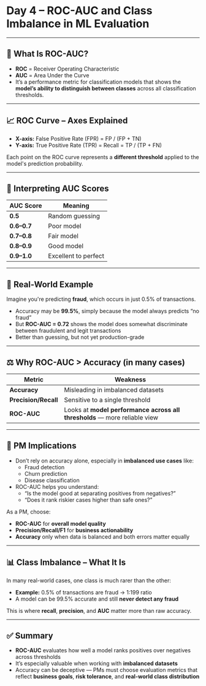 # Day 4 – ROC-AUC and Class Imbalance in ML Evaluation

---

## 🎯 What Is ROC-AUC?

- **ROC** = Receiver Operating Characteristic
- **AUC** = Area Under the Curve
- It’s a performance metric for classification models that shows the **model’s ability to distinguish between classes** across all classification thresholds.

---

## 📈 ROC Curve – Axes Explained

- **X-axis:** False Positive Rate (FPR) = FP / (FP + TN)
- **Y-axis:** True Positive Rate (TPR) = Recall = TP / (TP + FN)

Each point on the ROC curve represents a **different threshold** applied to the model's prediction probability.

---

## 📐 Interpreting AUC Scores

| AUC Score | Meaning |
|-----------|---------|
| **0.5**   | Random guessing |
| **0.6–0.7** | Poor model |
| **0.7–0.8** | Fair model |
| **0.8–0.9** | Good model |
| **0.9–1.0** | Excellent to perfect |

---

## 🧪 Real-World Example

Imagine you're predicting **fraud**, which occurs in just 0.5% of transactions.

- Accuracy may be **99.5%**, simply because the model always predicts “no fraud”
- But **ROC-AUC = 0.72** shows the model does somewhat discriminate between fraudulent and legit transactions
- Better than guessing, but not yet production-grade

---

## ⚖️ Why ROC-AUC > Accuracy (in many cases)

| Metric | Weakness |
|--------|----------|
| **Accuracy** | Misleading in imbalanced datasets |
| **Precision/Recall** | Sensitive to a single threshold |
| **ROC-AUC** | Looks at **model performance across all thresholds** — more reliable view |

---

## 🧠 PM Implications

- Don’t rely on accuracy alone, especially in **imbalanced use cases** like:
  - Fraud detection
  - Churn prediction
  - Disease classification
- ROC-AUC helps you understand:
  - “Is the model good at separating positives from negatives?”
  - “Does it rank riskier cases higher than safe ones?”

As a PM, choose:
- **ROC-AUC** for **overall model quality**
- **Precision/Recall/F1** for **business actionability**
- **Accuracy** only when data is balanced and both errors matter equally

---

## 📊 Class Imbalance – What It Is

In many real-world cases, one class is much rarer than the other:
- **Example:** 0.5% of transactions are fraud → 1:199 ratio
- A model can be 99.5% accurate and still **never detect any fraud**

This is where **recall**, **precision**, and **AUC** matter more than raw accuracy.

---

## ✅ Summary

- **ROC-AUC** evaluates how well a model ranks positives over negatives across thresholds
- It’s especially valuable when working with **imbalanced datasets**
- Accuracy can be deceptive — PMs must choose evaluation metrics that reflect **business goals**, **risk tolerance**, and **real-world class distribution**
